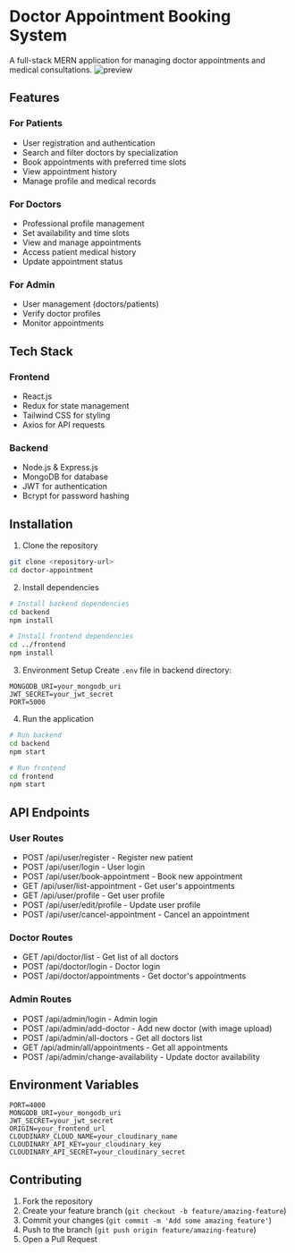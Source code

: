 # Doctor Appointment Booking System

A full-stack MERN application for managing doctor appointments and medical consultations.
![preview](https://github.com/user-attachments/assets/f7a1195f-4ddd-455a-b1ef-d7ab79983672)


## Features

### For Patients

- User registration and authentication
- Search and filter doctors by specialization
- Book appointments with preferred time slots
- View appointment history
- Manage profile and medical records

### For Doctors

- Professional profile management
- Set availability and time slots
- View and manage appointments
- Access patient medical history
- Update appointment status

### For Admin

- User management (doctors/patients)
- Verify doctor profiles
- Monitor appointments

## Tech Stack

### Frontend

- React.js
- Redux for state management
- Tailwind CSS for styling
- Axios for API requests

### Backend

- Node.js & Express.js
- MongoDB for database
- JWT for authentication
- Bcrypt for password hashing

## Installation

1. Clone the repository

```bash
git clone <repository-url>
cd doctor-appointment
```

2. Install dependencies

```bash
# Install backend dependencies
cd backend
npm install

# Install frontend dependencies
cd ../frontend
npm install
```

3. Environment Setup
   Create `.env` file in backend directory:

```
MONGODB_URI=your_mongodb_uri
JWT_SECRET=your_jwt_secret
PORT=5000
```

4. Run the application

```bash
# Run backend
cd backend
npm start

# Run frontend
cd frontend
npm start
```

## API Endpoints

### User Routes

- POST /api/user/register - Register new patient
- POST /api/user/login - User login
- POST /api/user/book-appointment - Book new appointment
- GET /api/user/list-appointment - Get user's appointments
- GET /api/user/profile - Get user profile
- POST /api/user/edit/profile - Update user profile
- POST /api/user/cancel-appointment - Cancel an appointment

### Doctor Routes

- GET /api/doctor/list - Get list of all doctors
- POST /api/doctor/login - Doctor login
- POST /api/doctor/appointments - Get doctor's appointments

### Admin Routes

- POST /api/admin/login - Admin login
- POST /api/admin/add-doctor - Add new doctor (with image upload)
- POST /api/admin/all-doctors - Get all doctors list
- GET /api/admin/all/appointments - Get all appointments
- POST /api/admin/change-availability - Update doctor availability

## Environment Variables

```
PORT=4000
MONGODB_URI=your_mongodb_uri
JWT_SECRET=your_jwt_secret
ORIGIN=your_frontend_url
CLOUDINARY_CLOUD_NAME=your_cloudinary_name
CLOUDINARY_API_KEY=your_cloudinary_key
CLOUDINARY_API_SECRET=your_cloudinary_secret
```

## Contributing

1. Fork the repository
2. Create your feature branch (`git checkout -b feature/amazing-feature`)
3. Commit your changes (`git commit -m 'Add some amazing feature'`)
4. Push to the branch (`git push origin feature/amazing-feature`)
5. Open a Pull Request


